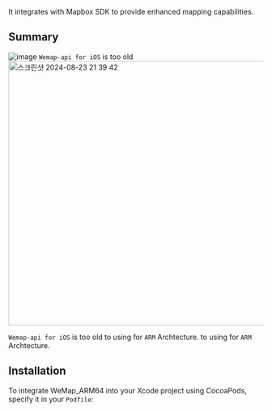 It integrates with Mapbox SDK to provide enhanced mapping capabilities.

## Summary
![image](https://github.com/user-attachments/assets/f381a06d-7527-4052-8395-afd61cfb6db2)
`Wemap-api for iOS` is too old  
<img width="523" alt="스크린샷 2024-08-23 21 39 42" src="https://github.com/user-attachments/assets/76339640-9951-447e-9840-94434240b835">

`Wemap-api for iOS` is too old to using for `ARM` Archtecture.
 to using for `ARM` Archtecture.  
 
## Installation

To integrate WeMap_ARM64 into your Xcode project using CocoaPods, specify it in your `Podfile`:
